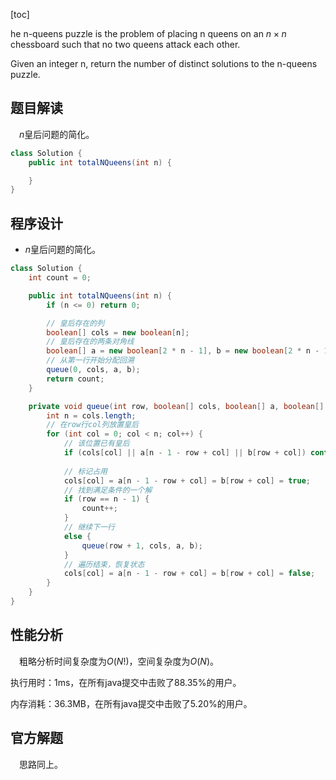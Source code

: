 [toc]

he n-queens puzzle is the problem of placing n queens on an $n \times n$ chessboard such that no two queens attack each other.

Given an integer n, return the number of distinct solutions to the n-queens puzzle.



## 题目解读

&emsp;$n$皇后问题的简化。

```java
class Solution {
    public int totalNQueens(int n) {

    }
}
```

## 程序设计

* $n$皇后问题的简化。

```java
class Solution {
    int count = 0;

    public int totalNQueens(int n) {
        if (n <= 0) return 0;

        // 皇后存在的列
        boolean[] cols = new boolean[n];
        // 皇后存在的两条对角线
        boolean[] a = new boolean[2 * n - 1], b = new boolean[2 * n - 1];
        // 从第一行开始分配回溯
        queue(0, cols, a, b);
        return count;
    }

    private void queue(int row, boolean[] cols, boolean[] a, boolean[] b) {
        int n = cols.length;
        // 在row行col列放置皇后
        for (int col = 0; col < n; col++) {
            // 该位置已有皇后
            if (cols[col] || a[n - 1 - row + col] || b[row + col]) continue;
            
            // 标记占用
            cols[col] = a[n - 1 - row + col] = b[row + col] = true;
            // 找到满足条件的一个解
            if (row == n - 1) {
                count++;
            }
            // 继续下一行
            else {
                queue(row + 1, cols, a, b);
            }
            // 遍历结束，恢复状态
            cols[col] = a[n - 1 - row + col] = b[row + col] = false;
        }
    }
}
```

## 性能分析

&emsp;粗略分析时间复杂度为$O(N!)$，空间复杂度为$O(N)$。

执行用时：1ms，在所有java提交中击败了88.35%的用户。

内存消耗：36.3MB，在所有java提交中击败了5.20%的用户。

## 官方解题

&emsp;思路同上。